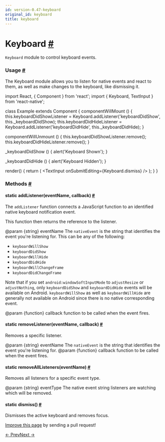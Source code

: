 ```yaml
---
id: version-0.47-keyboard
original_id: keyboard
title: keyboard
---
```

<a id="content"></a><h1><a class="anchor" name="keyboard"></a>Keyboard <a class="hash-link" href="docs/keyboard.html#keyboard">#</a></h1><div><div><p><code>Keyboard</code> module to control keyboard events.</p><h3><a class="anchor" name="usage"></a>Usage <a class="hash-link" href="docs/keyboard.html#usage">#</a></h3><p>The Keyboard module allows you to listen for native events and react to them, as
well as make changes to the keyboard, like dismissing it.</p><div class="prism language-javascript"><span class="token keyword">import</span> React<span class="token punctuation">,</span> <span class="token punctuation">{</span> Component <span class="token punctuation">}</span> <span class="token keyword">from</span> <span class="token string">'react'</span><span class="token punctuation">;</span>
<span class="token keyword">import</span> <span class="token punctuation">{</span> Keyboard<span class="token punctuation">,</span> TextInput <span class="token punctuation">}</span> <span class="token keyword">from</span> <span class="token string">'react-native'</span><span class="token punctuation">;</span>

<span class="token keyword">class</span> <span class="token class-name">Example</span> <span class="token keyword">extends</span> <span class="token class-name">Component</span> <span class="token punctuation">{</span>
  componentWillMount <span class="token punctuation">(</span><span class="token punctuation">)</span> <span class="token punctuation">{</span>
    <span class="token keyword">this</span><span class="token punctuation">.</span>keyboardDidShowListener <span class="token operator">=</span> Keyboard<span class="token punctuation">.</span><span class="token function">addListener</span><span class="token punctuation">(</span><span class="token string">'keyboardDidShow'</span><span class="token punctuation">,</span> <span class="token keyword">this</span><span class="token punctuation">.</span>_keyboardDidShow<span class="token punctuation">)</span><span class="token punctuation">;</span>
    <span class="token keyword">this</span><span class="token punctuation">.</span>keyboardDidHideListener <span class="token operator">=</span> Keyboard<span class="token punctuation">.</span><span class="token function">addListener</span><span class="token punctuation">(</span><span class="token string">'keyboardDidHide'</span><span class="token punctuation">,</span> <span class="token keyword">this</span><span class="token punctuation">.</span>_keyboardDidHide<span class="token punctuation">)</span><span class="token punctuation">;</span>
  <span class="token punctuation">}</span>

  componentWillUnmount <span class="token punctuation">(</span><span class="token punctuation">)</span> <span class="token punctuation">{</span>
    <span class="token keyword">this</span><span class="token punctuation">.</span>keyboardDidShowListener<span class="token punctuation">.</span><span class="token function">remove</span><span class="token punctuation">(</span><span class="token punctuation">)</span><span class="token punctuation">;</span>
    <span class="token keyword">this</span><span class="token punctuation">.</span>keyboardDidHideListener<span class="token punctuation">.</span><span class="token function">remove</span><span class="token punctuation">(</span><span class="token punctuation">)</span><span class="token punctuation">;</span>
  <span class="token punctuation">}</span>

  _keyboardDidShow <span class="token punctuation">(</span><span class="token punctuation">)</span> <span class="token punctuation">{</span>
    <span class="token function">alert</span><span class="token punctuation">(</span><span class="token string">'Keyboard Shown'</span><span class="token punctuation">)</span><span class="token punctuation">;</span>
  <span class="token punctuation">}</span>

  _keyboardDidHide <span class="token punctuation">(</span><span class="token punctuation">)</span> <span class="token punctuation">{</span>
    <span class="token function">alert</span><span class="token punctuation">(</span><span class="token string">'Keyboard Hidden'</span><span class="token punctuation">)</span><span class="token punctuation">;</span>
  <span class="token punctuation">}</span>

  <span class="token function">render</span><span class="token punctuation">(</span><span class="token punctuation">)</span> <span class="token punctuation">{</span>
    <span class="token keyword">return</span> <span class="token punctuation">(</span>
      <span class="token operator">&lt;</span>TextInput
        onSubmitEditing<span class="token operator">=</span><span class="token punctuation">{</span>Keyboard<span class="token punctuation">.</span>dismiss<span class="token punctuation">}</span>
      <span class="token operator">/</span><span class="token operator">&gt;</span>
    <span class="token punctuation">)</span><span class="token punctuation">;</span>
  <span class="token punctuation">}</span>
<span class="token punctuation">}</span></div></div><span><h3><a class="anchor" name="methods"></a>Methods <a class="hash-link" href="docs/keyboard.html#methods">#</a></h3><div class="props"><div class="prop"><h4 class="methodTitle"><a class="anchor" name="addlistener"></a><span class="methodType">static </span>addListener<span class="methodType">(eventName, callback)</span> <a class="hash-link" href="docs/keyboard.html#addlistener">#</a></h4><div><p>The <code>addListener</code> function connects a JavaScript function to an identified native
keyboard notification event.</p><p>This function then returns the reference to the listener.</p><p>@param {string} eventName The <code>nativeEvent</code> is the string that identifies the event you're listening for.  This
can be any of the following:</p><ul><li><code>keyboardWillShow</code></li><li><code>keyboardDidShow</code></li><li><code>keyboardWillHide</code></li><li><code>keyboardDidHide</code></li><li><code>keyboardWillChangeFrame</code></li><li><code>keyboardDidChangeFrame</code></li></ul><p>Note that if you set <code>android:windowSoftInputMode</code> to <code>adjustResize</code>  or <code>adjustNothing</code>,
only <code>keyboardDidShow</code> and <code>keyboardDidHide</code> events will be available on Android.
<code>keyboardWillShow</code> as well as <code>keyboardWillHide</code> are generally not available on Android
since there is no native corresponding event.</p><p>@param {function} callback function to be called when the event fires.</p></div></div><div class="prop"><h4 class="methodTitle"><a class="anchor" name="removelistener"></a><span class="methodType">static </span>removeListener<span class="methodType">(eventName, callback)</span> <a class="hash-link" href="docs/keyboard.html#removelistener">#</a></h4><div><p>Removes a specific listener.</p><p>@param {string} eventName The <code>nativeEvent</code> is the string that identifies the event you're listening for.
@param {function} callback function to be called when the event fires.</p></div></div><div class="prop"><h4 class="methodTitle"><a class="anchor" name="removealllisteners"></a><span class="methodType">static </span>removeAllListeners<span class="methodType">(eventName)</span> <a class="hash-link" href="docs/keyboard.html#removealllisteners">#</a></h4><div><p>Removes all listeners for a specific event type.</p><p>@param {string} eventType The native event string listeners are watching which will be removed.</p></div></div><div class="prop"><h4 class="methodTitle"><a class="anchor" name="dismiss"></a><span class="methodType">static </span>dismiss<span class="methodType">()</span> <a class="hash-link" href="docs/keyboard.html#dismiss">#</a></h4><div><p>Dismisses the active keyboard and removes focus.</p></div></div></div></span></div><p class="edit-page-block"><a target="_blank" href="https://github.com/facebook/react-native/blob/master/Libraries/Components/Keyboard/Keyboard.js">Improve this page</a> by sending a pull request!</p><div class="docs-prevnext"><a class="docs-prev" href="docs/interactionmanager.html#content">← Prev</a><a class="docs-next" href="docs/layoutanimation.html#content">Next →</a></div>